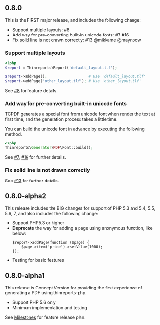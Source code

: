 ## 0.8.0

This is the FIRST major release, and includes the following change:

  * Support multiple layouts: #8
  * Add way for pre-converting built-in unicode fonts: #7 #16
  * Fix solid line is not drawn correctly: #13 @mikkame @maynbow

### Support multiple layouts

```php
<?php
$report = Thinreports\Report('default_layout.tlf');

$report->addPage();                   # Use 'default_layout.tlf'
$report->addPage('other_layout.tlf'); # Use 'other_layout.tlf'
```

See [#8](https://github.com/thinreports-php/thinreports-php/pull/8) for feature details.

### Add way for pre-converting built-in unicode fonts

TCPDF generates a special font from unicode font when render the text at first time, and the generation process takes a little time.

You can build the unicode font in advance by executing the following method.

```php
<?php
Thinreports\Generator\PDF\Font::build();
```

See [#7](https://github.com/thinreports-php/thinreports-php/pull/7), [#16](https://github.com/thinreports-php/thinreports-php/pull/16) for further details.

### Fix solid line is not drawn correctly

See [#13](https://github.com/thinreports-php/thinreports-php/pull/16) for further details.

## 0.8.0-alpha2

This release includes the BIG changes for support of PHP 5.3 and 5.4, 5.5, 5.6, 7, and also includes the following change:

  * Support PHP5.3 or higher
  * **Deprecate** the way for adding a page using anonymous function, like below:
    ```
    $report->addPage(function ($page) {
        $page->item('price')->setValue(1000);
    });
    ```
  * Testing for basic features

## 0.8.0-alpha1

This release is Concept Version for providing the first experience of generating a PDF using thinreports-php.

  * Support PHP 5.6 only
  * Minimum implementation and testing

See [Milestones](https://github.com/thinreports-php/thinreports-php/milestones) for feature release plan.
